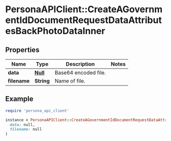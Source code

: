# PersonaAPIClient::CreateAGovernmentIdDocumentRequestDataAttributesBackPhotoDataInner

## Properties

| Name | Type | Description | Notes |
| ---- | ---- | ----------- | ----- |
| **data** | [**Null**](Null.md) | Base64 encoded file. |  |
| **filename** | **String** | Name of file. |  |

## Example

```ruby
require 'persona_api_client'

instance = PersonaAPIClient::CreateAGovernmentIdDocumentRequestDataAttributesBackPhotoDataInner.new(
  data: null,
  filename: null
)
```

